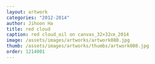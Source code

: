 ```yaml
---
layout: artwork
categories: "2012-2014"
author: Jihoon Ha
title: red cloud
caption: red cloud_oil on canvas_32×32㎝_2014
image: /assets/images/artworks/artwork080.jpg
thumb: /assets/images/artworks/thumbs/artwork080.jpg
order: 1214001
---
```

